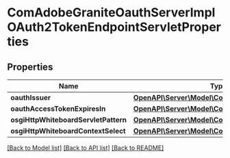 # ComAdobeGraniteOauthServerImplOAuth2TokenEndpointServletProperties

## Properties
Name | Type | Description | Notes
------------ | ------------- | ------------- | -------------
**oauthIssuer** | [**OpenAPI\Server\Model\ConfigNodePropertyString**](ConfigNodePropertyString.md) |  | [optional] 
**oauthAccessTokenExpiresIn** | [**OpenAPI\Server\Model\ConfigNodePropertyString**](ConfigNodePropertyString.md) |  | [optional] 
**osgiHttpWhiteboardServletPattern** | [**OpenAPI\Server\Model\ConfigNodePropertyString**](ConfigNodePropertyString.md) |  | [optional] 
**osgiHttpWhiteboardContextSelect** | [**OpenAPI\Server\Model\ConfigNodePropertyString**](ConfigNodePropertyString.md) |  | [optional] 

[[Back to Model list]](../README.md#documentation-for-models) [[Back to API list]](../README.md#documentation-for-api-endpoints) [[Back to README]](../README.md)


